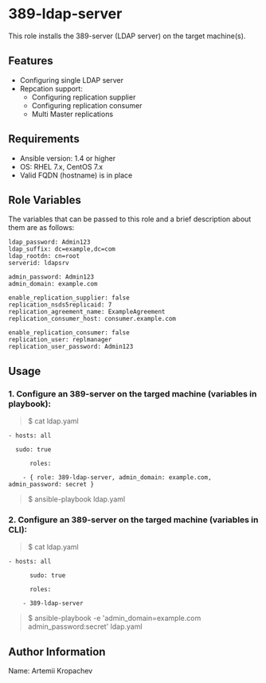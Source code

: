 # 389-ldap-server
This role installs the 389-server (LDAP server)  on the target machine(s).

## Features
- Configuring single LDAP server
- Repcation support:
  - Configuring replication supplier
  - Configuring replication consumer
  - Multi Master replications

## Requirements
- Ansible version: 1.4 or higher
- OS: RHEL 7.x, CentOS 7.x
- Valid FQDN (hostname) is in place

## Role Variables
The variables that can be passed to this role and a brief description about them are as follows:

    ldap_password: Admin123
    ldap_suffix: dc=example,dc=com
    ldap_rootdn: cn=root
    serverid: ldapsrv

    admin_password: Admin123
    admin_domain: example.com

    enable_replication_supplier: false
    replication_nsds5replicaid: 7
    replication_agreement_name: ExampleAgreement
    replication_consumer_host: consumer.example.com

    enable_replication_consumer: false
    replication_user: replmanager
    replication_user_password: Admin123



## Usage

### 1. Configure an 389-server on the targed machine (variables in playbook):

> $ cat ldap.yaml
    
	- hosts: all

	  sudo: true

          roles:

		- { role: 389-ldap-server, admin_domain: example.com, admin_password: secret }


> $ ansible-playbook ldap.yaml




### 2. Configure an 389-server on the targed machine (variables in CLI):

> $ cat ldap.yaml
    
	- hosts: all

          sudo: true

          roles:

		- 389-ldap-server


> $ ansible-playbook -e 'admin_domain=example.com admin_password:secret' ldap.yaml


## Author Information
Name: Artemii Kropachev
